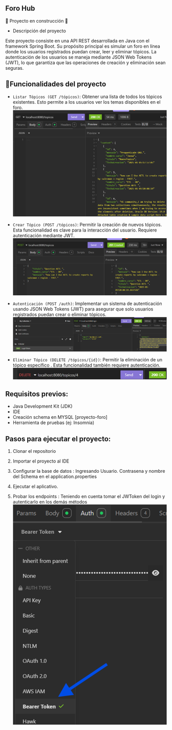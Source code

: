 ## Foro Hub
:construction: Proyecto en construcción :construction:


* Descripción del proyecto 

 Este proyecto consiste en una API REST desarrollada en Java con el framework Spring Boot. Su propósito principal es simular un foro en línea donde los usuarios registrados puedan crear, leer y eliminar tópicos. La autenticación de los usuarios se maneja mediante JSON Web Tokens (JWT), lo que garantiza que las operaciones de creación y eliminación sean seguras.

## :hammer:Funcionalidades del proyecto

- `Listar Tópicos (GET /tópicos)`: Obtener una lista de todos los tópicos existentes. Esto permite a los usuarios ver los temas disponibles en el foro.
![image-alt](https://github.com/SophMor/ForoHub/blob/main/listTopicos.png)

- `Crear Tópico (POST /tópicos)`: Permitir la creación de nuevos tópicos. Esta funcionalidad es clave para la interacción del usuario. Requiere autenticación mediante JWT.
![image-alt](https://github.com/SophMor/ForoHub/blob/main/CreateTopico.png)
- `Autenticación (POST /auth)`: Implementar un sistema de autenticación usando JSON Web Tokens (JWT) para asegurar que solo usuarios registrados puedan crear o eliminar tópicos. 
![image-alt](https://github.com/SophMor/ForoHub/blob/main/loginBearer.png)

- `Eliminar Tópico (DELETE /tópicos/{id})`: Permitir la eliminación de un tópico específico . Esta funcionalidad también requiere autenticación.
![image-alt](https://github.com/SophMor/ForoHub/blob/main/DeleteTopico.png)

## Requisitos previos:

- Java Development Kit (JDK)
- IDE 
- Creación schema en MYSQL [proyecto-foro]
- Herramienta de pruebas (ej: Insomnia)

## Pasos para ejecutar el proyecto:

1. Clonar el repositorio

2. Importar el proyecto al IDE
3. Configurar la base de datos : Ingresando Usuario. Contrasena y nombre del Schema en el application.properties
4. Ejecutar el aplicativo.
5. Probar los endpoints : Teniendo en cuenta tomar el JWToken del login y autenticarlo en los demás métodos
![image-alt](https://github.com/SophMor/ForoHub/blob/main/BearerToken.png)
